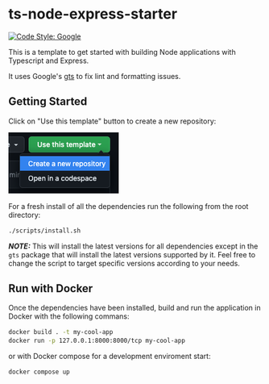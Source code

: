# ts-node-express-starter

[![Code Style: Google](https://img.shields.io/badge/code%20style-google-blueviolet.svg)](https://github.com/google/gts)

This is a template to get started with building Node applications with Typescript and Express.

It uses Google's [gts](https://github.com/google/gts) to fix lint and formatting issues.

## Getting Started

Click on "Use this template" button to create a new repository:

![github create template button](./public/images/create_repo_button.png)

For a fresh install of all the dependencies run the following from the root directory:

```bash
./scripts/install.sh
```

**_NOTE:_**  This will install the latest versions for all dependencies except in the `gts` package that will install the latest versions supported by it. Feel free to change the script to target specific versions according to your needs.

## Run with Docker

Once the dependencies have been installed, build and run the application in Docker with the following commans:

```bash
docker build . -t my-cool-app
docker run -p 127.0.0.1:8000:8000/tcp my-cool-app
```

or with Docker compose for a development enviroment start:

```bashe
docker compose up
```